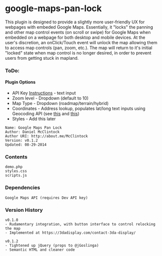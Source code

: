 google-maps-pan-lock
====================

This plugin is designed to provide a slightly more user-friendly UX for webpages with embeded Google Maps. Essentially, it "locks" the panning and other map control events (on scroll or swipe) for Google Maps when embedded on a webpage for both desktop and mobile devices. At the user's discretion, an onClick/Touch event will unlock the map allowing them to access map controls (pan, zoom, etc.). The map will return to it's initial "locked" state when map control is no longer desired, in order to prevent users from getting stuck in mapland.

### ToDo:

#### Plugin Options

- API Key [Instructions](https://developers.google.com/maps/documentation/javascript/tutorial#api_key) - text input
- Zoom level - Dropdown (default to 10)
- Map Type - Dropdown (roadmap/terrain/hybrid)
- Coordinates - Address lookup, populates lat/long text inputs using Geocoding API (see [this](https://developers.google.com/maps/documentation/javascript/v2/services?csw=1#Geocoding) and [this](https://developers.google.com/maps/documentation/geocoding/index#geocoding))
- Styles - Add this later

```
Name: Google Maps Pan Lock
Author: Daniel McClintock
Author URI: http://about.me/McClintock
Version: v0.1.2
Updated: 08-29-2014
```

### Contents

	demo.php
	styles.css
	scripts.js

### Dependencies

	Google Maps API (requires Dev API key)

### Version History

```
v0.1.0
- Rudamentary integration, with button interface to control relocking the map
- Implemented at https://3dadisplay.com/contact-3da-display/

v0.1.2
- Tightened up jQuery (props to @jGoslinga)
- Semantic HTML and cleaner code
```

